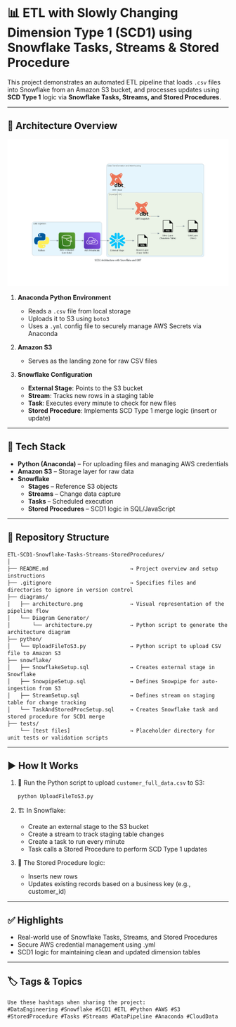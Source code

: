 # 📊 ETL with Slowly Changing Dimension Type 1 (SCD1) using Snowflake Tasks, Streams & Stored Procedure

This project demonstrates an automated ETL pipeline that loads `.csv` files into Snowflake from an Amazon S3 bucket, and processes updates using **SCD Type 1** logic via **Snowflake Tasks, Streams, and Stored Procedures**.

---

## 🧩 Architecture Overview
![Real-Time Streaming Pipeline](diagrams/architecture.png)

1. **Anaconda Python Environment**  
   - Reads a `.csv` file from local storage  
   - Uploads it to S3 using `boto3`  
   - Uses a `.yml` config file to securely manage AWS Secrets via Anaconda

2. **Amazon S3**  
   - Serves as the landing zone for raw CSV files

3. **Snowflake Configuration**
   - **External Stage**: Points to the S3 bucket
   - **Stream**: Tracks new rows in a staging table
   - **Task**: Executes every minute to check for new files
   - **Stored Procedure**: Implements SCD Type 1 merge logic (insert or update)

---

## 🔧 Tech Stack

- **Python (Anaconda)** – For uploading files and managing AWS credentials
- **Amazon S3** – Storage layer for raw data
- **Snowflake**  
  - **Stages** – Reference S3 objects  
  - **Streams** – Change data capture  
  - **Tasks** – Scheduled execution  
  - **Stored Procedures** – SCD1 logic in SQL/JavaScript

---

## 📂 Repository Structure
```
ETL-SCD1-Snowflake-Tasks-Streams-StoredProcedures/
│
├── README.md                          → Project overview and setup instructions
├── .gitignore                         → Specifies files and directories to ignore in version control
├── diagrams/
│   ├── architecture.png               → Visual representation of the pipeline flow
│   └── Diagram Generator/
│       └── architecture.py            → Python script to generate the architecture diagram
├── python/
│   └── UploadFileToS3.py              → Python script to upload CSV file to Amazon S3
├── snowflake/
│   ├── SnowflakeSetup.sql             → Creates external stage in Snowflake
│   ├── SnowpipeSetup.sql              → Defines Snowpipe for auto-ingestion from S3
│   ├── StreamSetup.sql                → Defines stream on staging table for change tracking
│   └── TaskAndStoredProcSetup.sql     → Creates Snowflake task and stored procedure for SCD1 merge
├── tests/
    └── [test files]                   → Placeholder directory for unit tests or validation scripts
```

---

## ▶️ How It Works

1. 🐍 Run the Python script to upload `customer_full_data.csv` to S3:
   ```bash
   python UploadFileToS3.py

2. 🏗️ In Snowflake:
    - Create an external stage to the S3 bucket
    - Create a stream to track staging table changes
    - Create a task to run every minute
    - Task calls a Stored Procedure to perform SCD Type 1 updates

3. 🧠 The Stored Procedure logic:
    - Inserts new rows
    - Updates existing records based on a business key (e.g., customer_id)

---

## ✅ Highlights

- Real-world use of Snowflake Tasks, Streams, and Stored Procedures
- Secure AWS credential management using .yml
- SCD1 logic for maintaining clean and updated dimension tables

---

## 🏷️ Tags & Topics
```
Use these hashtags when sharing the project:
#DataEngineering #Snowflake #SCD1 #ETL #Python #AWS #S3 #StoredProcedure #Tasks #Streams #DataPipeline #Anaconda #CloudData

```
